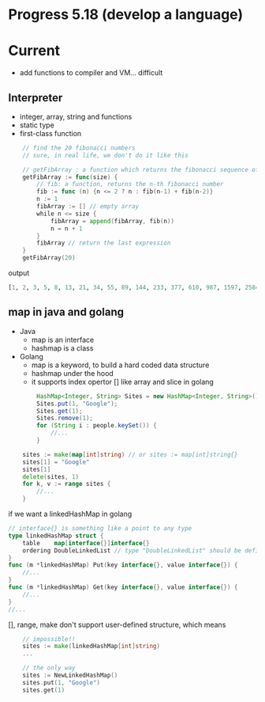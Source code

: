 # Progress 5.18 (develop a language)


# Current
- add functions to compiler and VM... difficult
  
## Interpreter
- integer, array, string and functions
- static type
- first-class function

```go
	// find the 20 fibonacci numbers
	// sure, in real life, we don't do it like this

	// getFibArray : a function which returns the fibonacci sequence of size "size".
	getFibArray := func(size) {
		// fib: a function, returns the n-th fibonacci number
		fib := func (n) {n <= 2 ? n : fib(n-1) + fib(n-2)} 
		n := 1
		fibArray := [] // empty array
		while n <= size {
			fibArray = append(fibArray, fib(n))
			n = n + 1
		}
		fibArray // return the last expression
	}
	getFibArray(20)
```
output
```python
[1, 2, 3, 5, 8, 13, 21, 34, 55, 89, 144, 233, 377, 610, 987, 1597, 2584, 4181, 6765, 10946]
```


## map in java and golang
- Java
  - map is an interface
  - hashmap is a class
- Golang
  - map is a keyword, to build a hard coded data structure
  - hashmap under the hood
  - it supports index opertor [] like array and slice in golang
  
  
```java
		HashMap<Integer, String> Sites = new HashMap<Integer, String>();
        Sites.put(1, "Google");
        Sites.get(1);
        Sites.remove(1);
		for (String i : people.keySet()) {
			//...
    	}
```
```go
	sites := make(map[int]string) // or sites := map[int]string{}
	sites[1] = "Google"
	sites[1]
	delete(sites, 1)
	for k, v := range sites {
		//...
	}
```

if we want a linkedHashMap in golang 

```go
// interface{} is something like a point to any type
type linkedHashMap struct {
	table    map[interface{}]interface{}
	ordering DoubleLinkedList // type "DoubleLinkedList" should be defined by user..
}
func (m *linkedHashMap) Put(key interface{}, value interface{}) {
	//...
}
func (m *linkedHashMap) Get(key interface{}, value interface{}) {
	//...
}
//...
```
[], range, make don't support user-defined structure, which means 
```go
	// impossible!!	
	sites := make(linkedHashMap[int]string) 
	...
```
```go
	// the only way
	sites := NewLinkedHashMap()
	sites.put(1, "Google")
	sites.get(1)

```
